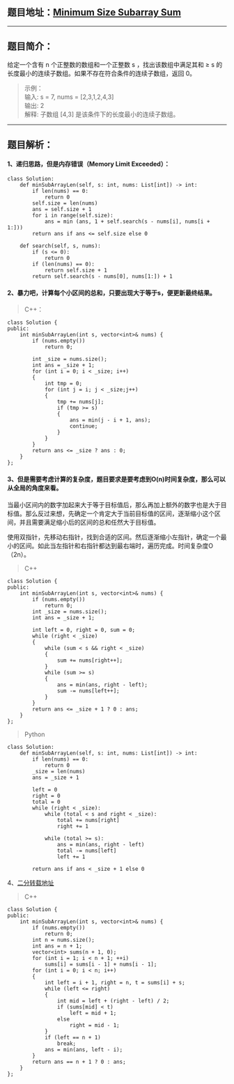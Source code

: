 ## 题目地址：[Minimum Size Subarray Sum](https://leetcode.com/problems/minimum-size-subarray-sum/)
--- 
## 题目简介：
给定一个含有 n 个正整数的数组和一个正整数 s ，找出该数组中满足其和 ≥ s 的长度最小的连续子数组。如果不存在符合条件的连续子数组，返回 0。
> 示例：  
> 输入: s = 7, nums = [2,3,1,2,4,3]       
> 输出: 2      
> 解释: 子数组 [4,3] 是该条件下的长度最小的连续子数组。   
---
## 题目解析：  
#### 1、递归思路，但是内存错误（Memory Limit Exceeded）：

```
class Solution:
    def minSubArrayLen(self, s: int, nums: List[int]) -> int:
        if len(nums) == 0:
            return 0
        self.size = len(nums)
        ans = self.size + 1
        for i in range(self.size):
            ans = min (ans, 1 + self.search(s - nums[i], nums[i + 1:]))
        return ans if ans <= self.size else 0
    
    def search(self, s, nums):
        if (s <= 0):
            return 0
        if (len(nums) == 0):
            return self.size + 1
        return self.search(s - nums[0], nums[1:]) + 1
```
#### 2、暴力吧，计算每个小区间的总和，只要出现大于等于s，便更新最终结果。

> C++：

```
class Solution {
public:
    int minSubArrayLen(int s, vector<int>& nums) {
        if (nums.empty())
            return 0;
        
        int _size = nums.size();
        int ans = _size + 1;
        for (int i = 0; i < _size; i++)
        {
            int tmp = 0;
            for (int j = i; j < _size;j++)
            {
                tmp += nums[j];
                if (tmp >= s)
                {
                    ans = min(j - i + 1, ans);
                    continue;
                }
            }
        }
        return ans <= _size ? ans : 0;
    }
};
```

#### 3、但是需要考虑计算的复杂度，题目要求是要考虑到O(n)时间复杂度，那么可以从全局的角度来看。

当最小区间内的数字加起来大于等于目标值后，那么再加上额外的数字也是大于目标值。那么反过来想，先确定一个肯定大于当前目标值的区间，逐渐缩小这个区间，并且需要满足缩小后的区间的总和任然大于目标值。

使用双指针，先移动右指针，找到合适的区间。然后逐渐缩小左指针，确定一个最小的区间。如此当左指针和右指针都达到最右端时，遍历完成。时间复杂度O（2n）。

> C++
```
class Solution {
public:
    int minSubArrayLen(int s, vector<int>& nums) {
        if (nums.empty()) 
            return 0;
        int _size = nums.size();
        int ans = _size + 1;
        
        int left = 0, right = 0, sum = 0;
        while (right < _size) 
        {
            while (sum < s && right < _size) 
            {
                sum += nums[right++];
            }
            while (sum >= s) 
            {
                ans = min(ans, right - left);
                sum -= nums[left++];
            }
        }
        return ans <= _size + 1 ? 0 : ans;
    }
};
```

> Python
```
class Solution:
    def minSubArrayLen(self, s: int, nums: List[int]) -> int:
        if len(nums) == 0:
            return 0
        _size = len(nums)
        ans = _size + 1
        
        left = 0
        right = 0
        total = 0
        while (right < _size):
            while (total < s and right < _size):
                total += nums[right]
                right += 1
                
            while (total >= s):
                ans = min(ans, right - left)
                total -= nums[left]
                left += 1
                
        return ans if ans < _size + 1 else 0
```
4、[二分转载地址](https://www.cnblogs.com/grandyang/p/4501934.html)
> C++
```
class Solution {
public:
    int minSubArrayLen(int s, vector<int>& nums) {
        if (nums.empty())
            return 0;
        int n = nums.size();
        int ans = n + 1;
        vector<int> sums(n + 1, 0);
        for (int i = 1; i < n + 1; ++i) 
            sums[i] = sums[i - 1] + nums[i - 1];
        for (int i = 0; i < n; i++) 
        {
            int left = i + 1, right = n, t = sums[i] + s;
            while (left <= right) 
            {
                int mid = left + (right - left) / 2;
                if (sums[mid] < t) 
                    left = mid + 1;
                else 
                    right = mid - 1;
            }
            if (left == n + 1) 
                break;
            ans = min(ans, left - i);
        }
        return ans == n + 1 ? 0 : ans;
    }
};
```

